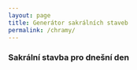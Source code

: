 ```yaml
---
layout: page
title: Generátor sakrálních staveb
permalink: /chramy/
---
```


### Sakrální stavba pro dnešní den

<!-- STAVBA -->


